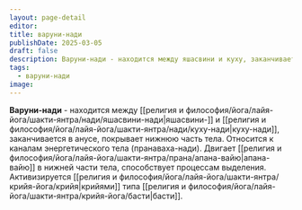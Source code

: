 ```yaml
---
layout: page-detail
editor: 
title: варуни-нади
publishDate: 2025-03-05
draft: false
description: Варуни-нади - находится между яшасвини и куху, заканчивается в анусе, покрывает нижнюю часть тела. Относится к каналам энергетического тела (пранаваха-нади). Двигает [[pages/строение человека/прана/апана-вайю|апана-вайю]] в нижней части тела, способствует процессам выделения. Активизируется крийями типа басти.
tags:
  - варуни-нади
image:
---
```

**Варуни-нади** - находится между [[религия и философия/йога/лайя-йога/шакти-янтра/нади/яшасвини-нади|яшасвини-]] и [[религия и философия/йога/лайя-йога/шакти-янтра/нади/куху-нади|куху-нади]], заканчивается в анусе, покрывает нижнюю часть тела. Относится к каналам энергетического тела (пранаваха-нади). Двигает [[религия и философия/йога/лайя-йога/шакти-янтра/прана/апана-вайю|апана-вайю]] в нижней части тела, способствует процессам выделения. Активизируется [[религия и философия/йога/лайя-йога/шакти-янтра/крийя-йога/крийя|крийями]] типа [[религия и философия/йога/лайя-йога/шакти-янтра/крийя-йога/басти|басти]]. 